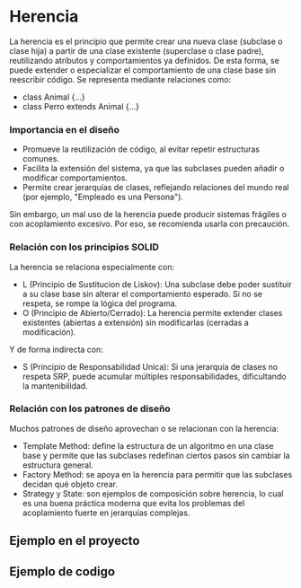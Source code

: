 # Herencia

La herencia es el principio que permite crear una nueva clase (subclase o clase hija) a partir de una clase existente (superclase o clase padre), reutilizando atributos y comportamientos ya definidos. De esta forma, se puede extender o especializar el comportamiento de una clase base sin reescribir código. Se representa mediante relaciones como:
* class Animal {...}
* class Perro extends Animal {...}

### Importancia en el diseño
* Promueve la reutilización de código, al evitar repetir estructuras comunes.
* Facilita la extensión del sistema, ya que las subclases pueden añadir o modificar comportamientos.
* Permite crear jerarquías de clases, reflejando relaciones del mundo real (por ejemplo, "Empleado es una Persona").


Sin embargo, un mal uso de la herencia puede producir sistemas frágiles o con acoplamiento excesivo. Por eso, se recomienda usarla con precaución.

### Relación con los principios SOLID
La herencia se relaciona especialmente con:
* L (Principio de Sustitucion de Liskov): Una subclase debe poder sustituir a su clase base sin alterar el comportamiento esperado. Si no se respeta, se rompe la lógica del programa.
* O (Principio de Abierto/Cerrado): La herencia permite extender clases existentes (abiertas a extensión) sin modificarlas (cerradas a modificación).


Y de forma indirecta con:
* S (Principio de Responsabilidad Unica): Si una jerarquía de clases no respeta SRP, puede acumular múltiples responsabilidades, dificultando la mantenibilidad.

### Relación con los patrones de diseño
Muchos patrones de diseño aprovechan o se relacionan con la herencia:
* Template Method: define la estructura de un algoritmo en una clase base y permite que las subclases redefinan ciertos pasos sin cambiar la estructura general.
* Factory Method: se apoya en la herencia para permitir que las subclases decidan qué objeto crear.
* Strategy y State: son ejemplos de composición sobre herencia, lo cual es una buena práctica moderna que evita los problemas del acoplamiento fuerte en jerarquías complejas.



## Ejemplo en el proyecto


## Ejemplo de codigo
